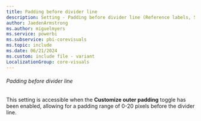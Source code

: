 ```yaml
---
title: Padding before divider line
description: Setting - Padding before divider line (Reference labels, Spacing, Padding before divider line)
author: JaedenArmstrong
ms.author: miguelmyers
ms.service: powerbi
ms.subservice: pbi-corevisuals
ms.topic: include
ms.date: 06/21/2024
ms.custom: include file - variant
LocalizationGroup: core-visuals
---
```

###### Padding before divider line

This setting is accessible when the **Customize outer padding** toggle has been enabled, allowing for a padding range of 0-20 pixels before the divider line.
